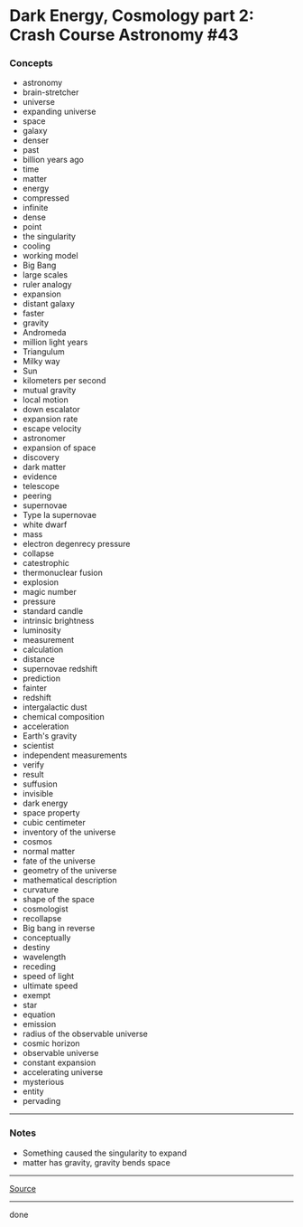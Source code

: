 # Dark Energy, Cosmology part 2: Crash Course Astronomy #43

### Concepts

- astronomy
- brain-stretcher
- universe
- expanding universe
- space
- galaxy
- denser
- past
- billion years ago
- time
- matter
- energy
- compressed
- infinite
- dense
- point
- the singularity
- cooling
- working model
- Big Bang
- large scales
- ruler analogy
- expansion
- distant galaxy
- faster
- gravity
- Andromeda
- million light years
- Triangulum
- Milky way
- Sun
- kilometers per second
- mutual gravity
- local motion
- down escalator
- expansion rate
- escape velocity
- astronomer
- expansion of space
- discovery
- dark matter
- evidence
- telescope
- peering
- supernovae
- Type Ia supernovae
- white dwarf
- mass
- electron degenrecy pressure
- collapse
- catestrophic
- thermonuclear fusion
- explosion
- magic number
- pressure
- standard candle
- intrinsic brightness
- luminosity
- measurement
- calculation
- distance
- supernovae redshift
- prediction
- fainter
- redshift
- intergalactic dust
- chemical composition
- acceleration
- Earth's gravity
- scientist
- independent measurements
- verify
- result
- suffusion
- invisible
- dark energy
- space property
- cubic centimeter
- inventory of the universe
- cosmos
- normal matter
- fate of the universe
- geometry of the universe
- mathematical description
- curvature
- shape of the space
- cosmologist
- recollapse
- Big bang in reverse
- conceptually
- destiny
- wavelength
- receding
- speed of light
- ultimate speed
- exempt
- star
- equation
- emission
- radius of the observable universe
- cosmic horizon
- observable universe
- constant expansion
- accelerating universe
- mysterious
- entity
- pervading

---

### Notes

- Something caused the singularity to expand
- matter has gravity, gravity bends space

---

[Source](https://youtu.be/gzLM6ltw3l0)

---

done